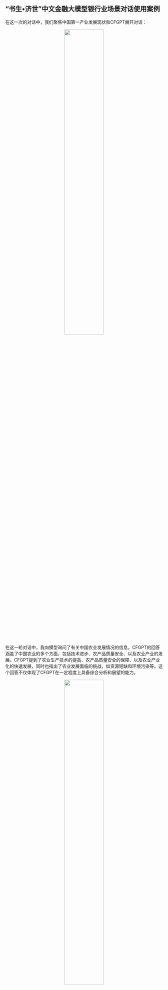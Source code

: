 ## “书生•济世”中文金融大模型银行业场景对话使用案例

在这一次的对话中，我们聚焦中国第一产业发展现状和CFGPT展开对话：

<div align="center">
<img align="center" src=cimges/primary_industry/A.png width="50%"/>
</div>

在这一轮对话中，我向模型询问了有关中国农业发展情况的信息。CFGPT的回答涵盖了中国农业的多个方面，包括技术进步、农产品质量安全、以及农业产业的发展。CFGPT提到了农业生产技术的提高、农产品质量安全的保障、以及农业产业化的快速发展，同时也指出了农业发展面临的挑战，如资源短缺和环境污染等。这个回答不仅体现了CFGPT在一定程度上具备综合分析和展望的能力。

<div align="center">
<img align="center" src=cimges/primary_industry/B-1.png width="50%"/>
</div>


在这次对话中，我询问了中国政府为推进农业机械化进程所采取的主要措施。模型的回答详细列举了五个方面的措施：制定相关政策法规、增加财政投入、推广先进农机技术、加强农机服务体系建设、以及培养农机人才。这个回答展示了模型基本了解中国农业机械化政策，能够识别和总结政府在不同领域采取的关键措施，展现了模型具有一定的整合和传递专业知识方面的能力。

<div align="center">
<img align="center" src=cimges/primary_industry/C-1-1.png width="50%"/>
</div>

在这轮对话中，我向模型咨询了农机合作社在农机服务体系中的作用。模型的回答强调了农机合作社的四个主要角色：提供农机作业服务、开展农机维修保养、推动农机技术创新、以及促进农机社会化服务，展示了模型对于第一产业中的细分场景有一定的了解。

<div align="center">
<img align="center" src=cimges/primary_industry/D-1-1-1.png width="50%"/>
</div>

在这次对话中，我进一步询问了农机合作社的主要分布地区。模型的回答指出，农机合作社主要分布在大规模的农业生产和高度的农机化需求的产区，成为农机合作社集中的地方。此外，模型还提到，为了满足特定需求，山区和丘陵地区的农机合作社也在发展中。这个回答不仅提供了农机合作社分布的地理信息，还突出了农机合作社在促进中国各地区农业机械化发展中的重要性，说明模型能够提供对于农业经济有一定的了解。

<div align="center">
<img align="center" src=cimges/primary_industry/C-1-2.png width="50%"/>
</div>

在这一轮对话中，我询问了中国政府为加快农业机械化进程引进的国外先进技术。模型的回答涵盖了智能化农机技术、精准农业技术、高效植保技术以及农产品加工技术等四个主要方面，并举例说明了这些技术的来源国和具体应用，如无人驾驶拖拉机、卫星遥感技术等。这个回答展示了中国政府在农业机械化方面的开放态度和国际合作精神，以及这些先进技术对提高农业生产效率、实现精细化管理、保护生态环境和提升农产品附加值的重要贡献。模型通过这些信息展现了其对第一产业的国际合作动态有一定的建模能力。

<div align="center">
<img align="center" src=cimges/primary_industry/B-2.png width="50%"/>
</div>

在这次对话中，我回到了第一产业的发展上，询问了中国政府在农业领域的研发投入主要集中在哪些方面。模型的回答指出了五个重点领域：农业科技创新、农业机械化、农业信息化、农产品质量安全以及农业生态环境治理，突出了中国政府致力于通过科技创新推动农业生产效率和质量提升、确保农产品安全、促进农业可持续发展的策略。模型通过明确列举政府投入的具体方向，展示了其能够提供有针对性的信息，这对于理解中国农业研发政策和重点方向具有价值。

<div align="center">
<img align="center" src=cimges/primary_industry/C-2-1.png width="50%"/>
</div>

在这轮对话中，我针对政策投资的核心点，进一步询问了农业机械化领域的新研发和生产成就。模型提供的回答展示了包括大型智能农机装备的研发应用、精准农业技术的广泛应用、新能源农业机械的推广在内的一系列成果，突出了中国在提高农业生产效率、实现环境友好型生产、促进智能化和精准化管理等方面的重要进展，显示了模型在汇总和介绍行业发展动态方面的能力。

<div align="center">
<img align="center" src=cimges/primary_industry/C-2-2.png width="50%"/>
</div>

在这一轮对话中，我继续针对政策投资的核心点，询问了农业生态环境治理方面取得的成就。模型的回答指出了包括农业面源污染治理、耕地质量保护、农业绿色发展理念的普及等多项成就，展现了中国在降低农业对环境影响、提升耕地质量、推广绿色发展理念和提高资源利用效率方面的努力和成效。模型通过提供具体措施和成效的描述，展示了其能够准确捕捉并传达农业生态环境治理的重要进展，对于了解中国农业可持续发展政策有一定价值。

<div align="center">
<img align="center" src=cimges/primary_industry/D-2-2-1.png width="50%"/>
</div>

在这次对话中，我进一步询问了农业生态环境治理主要集中的区域。模型的回答指出了四个重点区域：长江中下游地区、黄淮海平原区、东北黑土地区和南方丘陵山区。这些区域既是中国的主要农业生产基地，也是面临农业面源污染、土地退化、水土流失等问题较为严重的地区。这个回答展示了模型在对于具体区域性政策和措施方面有一定了解，有助于了解中国在不同地区农业生态环境治理的重点和成效。

<div align="center">
<img align="center" src=cimges/primary_industry/B-3.png width="50%"/>
</div>

在这次对话中，我回到第一产业的发展方向，询问了中国政府在加强农村基础设施建设中采取的举措。模型的回答涵盖了新农村建设工程的实施、农村道路建设的推进、农村水利设施的加强等方面的进展。模型通过详细介绍具体措施，展示了其对中国农村基础设施建设政策和实践的建模能力。

<div align="center">
<img align="center" src=cimges/primary_industry/C-3-1.png width="50%"/>
</div>

在这轮对话中，我沿着农村发展的方向，询问了中国政府在加强农村水利设施建设方面主要兴建的水利工程。模型的回答包括了小型农田水利设施建设工程、大型灌区续建配套与节水改造工程等一系列大大小小的工程。这些工程的实施有效解决了农村地区的水资源利用和保护问题，提升了农业生产效率，保障了农村居民的饮水安全，并促进了农业农村的可持续发展。模型通过具体列举了解决水利问题的不同类型工程，展现了其对中国农村水利建设政策和措施的了解，对于了解农村水利设施建设的现状及其重要性具有实际意义。

<div align="center">
<img align="center" src=cimges/primary_industry/C-3-2.png width="50%"/>
</div>

在这次对话中，我进一步询问了中国政府在推进农村道路建设中取得的成就。模型的回答概述了几个关键成就：农村公路总里程的大幅增加、农村公路质量的显著提升、农村交通便捷程度的提高，以及农村物流运输能力的增强。这些成就体现了中国政府在提升农村基础设施、促进农村经济发展和改善农民生活条件方面的有效工作。模型通过具体数据和情况描述，展示了其对中国农村道路建设进展和成效的深刻理解，对于了解中国农村基础设施建设的现状及其对农村发展的推动作用具有重要意义。

<div align="center">
<img align="center" src=cimges/primary_industry/D-3-2-1.png width="50%"/>
</div>

在这轮对话中，我询问了加强农村道路建设与农业发展之间的关联。模型提到，农村道路的改善可以降低农产品的运输成本，提高流通速度，从而增加农民收入，同时有助于引进先进的农业技术和设备，推动现代农业发展。此外，模型还强调了农业发展和农村经济繁荣对农村道路建设的反向推动作用。回答详细解释了农村道路建设与农业发展的相互促进关系，也反映了模型拥有一定的综合分析能力。

<div align="center">
<img align="center" src=cimges/primary_industry/E.png width="80%"/>
</div>

最后，我将整个对话过程绘制成了以上的思维导图。从思维导图中，我们可以看到，CFGPT在第一产业的讲解上展示了以下几个方面的价值：

1. 信息综合与提炼能力：模型能够将中国农业的多维度信息，包括发展状况、政府措施、技术进步等，综合并提炼出关键点。
2. 政策理解与解读能力：模型准确理解并解读了政府在农业机械化、水利建设、道路发展等方面的具体政策，提供了深度的分析。
3. 趋势分析与前瞻性：模型不仅总结了现有的成就和进展，还分析了农业发展趋势，提供了对未来可能的发展方向的前瞻性见解。
4. 社会经济影响分析：模型讨论了农业发展与社会经济因素如基础设施建设、生态环境治理的相互影响，揭示了农业发展的社会价值。
5. 问题诊断与挑战指出：模型在讨论中诊断了中国农业面临的挑战，如资源短缺、环境污染等，展示了对农业发展瓶颈的清晰认识。

